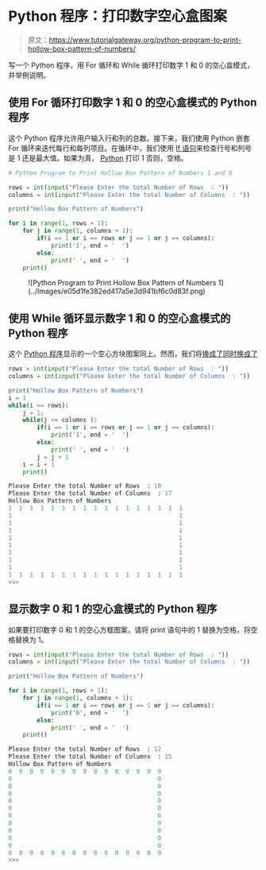 # Python 程序：打印数字空心盒图案

> 原文：<https://www.tutorialgateway.org/python-program-to-print-hollow-box-pattern-of-numbers/>

写一个 Python 程序，用 For 循环和 While 循环打印数字 1 和 0 的空心盒模式，并举例说明。

## 使用 For 循环打印数字 1 和 0 的空心盒模式的 Python 程序

这个 Python 程序允许用户输入行和列的总数。接下来，我们使用 Python 嵌套 For 循环来迭代每行和每列项目。在循环中，我们使用 [If 语句](https://www.tutorialgateway.org/python-if-statement/)来检查行号和列号是 1 还是最大值。如果为真， [Python](https://www.tutorialgateway.org/python-tutorial/) 打印 1 否则，空格。

```py
# Python Program to Print Hollow Box Pattern of Numbers 1 and 0

rows = int(input("Please Enter the total Number of Rows  : "))
columns = int(input("Please Enter the total Number of Columns  : "))

print("Hollow Box Pattern of Numbers") 

for i in range(1, rows + 1):
    for j in range(1, columns + 1):
        if(i == 1 or i == rows or j == 1 or j == columns):          
            print('1', end = '  ')
        else:
            print(' ', end = '  ')
    print()
```

<figure class="wp-block-image">![Python Program to Print Hollow Box Pattern of Numbers 1](../Images/e05d1fe382ed417a5e3d941bf6c0d83f.png)</figure>

## 使用 While 循环显示数字 1 和 0 的空心盒模式的 Python 程序

这个 [Python 程序](https://www.tutorialgateway.org/python-programming-examples/)显示的一个空心方块图案同上。然而，我们将[换成了](https://www.tutorialgateway.org/python-for-loop/)[同时换成了](https://www.tutorialgateway.org/python-while-loop/)

```py
rows = int(input("Please Enter the total Number of Rows  : "))
columns = int(input("Please Enter the total Number of Columns  : "))

print("Hollow Box Pattern of Numbers") 
i = 1 
while(i <= rows):
    j = 1;
    while(j <= columns ):
        if(i == 1 or i == rows or j == 1 or j == columns):          
            print('1', end = '  ')
        else:
            print(' ', end = '  ')
        j = j + 1
    i = i + 1
    print()
```

```py
Please Enter the total Number of Rows  : 10
Please Enter the total Number of Columns  : 17
Hollow Box Pattern of Numbers
1  1  1  1  1  1  1  1  1  1  1  1  1  1  1  1  1  
1                                               1  
1                                               1  
1                                               1  
1                                               1  
1                                               1  
1                                               1  
1                                               1  
1                                               1  
1  1  1  1  1  1  1  1  1  1  1  1  1  1  1  1  1  
>>> 
```

## 显示数字 0 和 1 的空心盒模式的 Python 程序

如果要打印数字 0 和 1 的空心方框图案，请将 print 语句中的 1 替换为空格，将空格替换为 1。

```py
rows = int(input("Please Enter the total Number of Rows  : "))
columns = int(input("Please Enter the total Number of Columns  : "))

print("Hollow Box Pattern of Numbers") 

for i in range(1, rows + 1):
    for j in range(1, columns + 1):
        if(i == 1 or i == rows or j == 1 or j == columns):          
            print('0', end = '  ')
        else:
            print(' ', end = '  ')
    print()
```

```py
Please Enter the total Number of Rows  : 12
Please Enter the total Number of Columns  : 15
Hollow Box Pattern of Numbers
0  0  0  0  0  0  0  0  0  0  0  0  0  0  0  
0                                         0  
0                                         0  
0                                         0  
0                                         0  
0                                         0  
0                                         0  
0                                         0  
0                                         0  
0                                         0  
0                                         0  
0  0  0  0  0  0  0  0  0  0  0  0  0  0  0  
>>> 
```